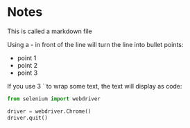 # Notes
This is called a markdown file

Using a - in front of the line will turn the line into bullet points:
- point 1
- point 2
- point 3

If you use 3 ` to wrap some text, the text will display as code:
```python
from selenium import webdriver

driver = webdriver.Chrome()
driver.quit()
```
